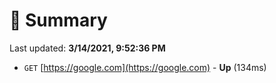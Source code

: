 # 📖 Summary
Last updated: **3/14/2021, 9:52:36 PM**

- `GET` [https://google.com](https://google.com) - **Up** (134ms)
